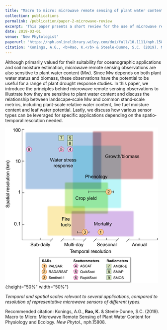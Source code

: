 ```yaml
---
title: "Macro to micro: microwave remote sensing of plant water content for physiology and ecology"
collection: publications
permalink: /publication/paper-2-microwave-review
excerpt: 'This paper prsents a short review for the use of microwave remote sensing of plant water.'
date: 2019-03-01
venue: 'New Phytologist'
paperurl: 'https://nph.onlinelibrary.wiley.com/doi/full/10.1111/nph.15808'
citation: 'Konings, A.G., <b>Rao, K.</b> & Steele‐Dunne, S.C. (2019). Macro to Micro: Microwave Remote Sensing of Plant Water Content for Physiology and Ecology. <i>New Phytol.,</i> nph.15808.'
---
```


Although primarily valued for their suitability for oceanographic applications and soil moisture estimation, microwave remote sensing observations are also sensitive to plant water content (Mw). Since Mw depends on both plant water status and biomass, these observations have the potential to be useful for a range of plant drought response studies. In this paper, we introduce the principles behind microwave remote sensing observations to illustrate how they are sensitive to plant water content and discuss the relationship between landscape‐scale Mw and common stand‐scale metrics, including plant‐scale relative water content, live fuel moisture content and leaf water potential. Lastly, we discuss how various sensor types can be leveraged for specific applications depending on the spatio‐temporal resolution needed.

![Temporal and spatial scales relevant to several applications, compared to resolution of representative microwave sensors of different types.](/images/macrotomicro.png){:height="50%" width="50%"}

_Temporal and spatial scales relevant to several applications, compared to resolution of representative microwave sensors of different types._

Recommended citation: Konings, A.G., <b>Rao, K.</b> & Steele‐Dunne, S.C. (2019). Macro to Micro: Microwave Remote Sensing of Plant Water Content for Physiology and Ecology. <i>New Phytol.,</i> nph.15808.
